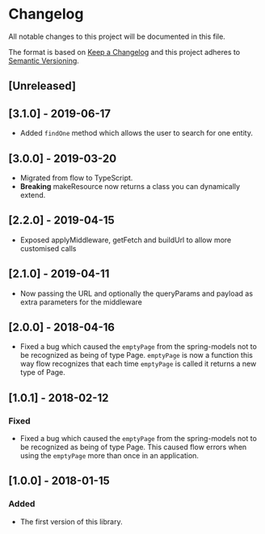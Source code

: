 # Changelog
All notable changes to this project will be documented in this file.

The format is based on [Keep a Changelog](http://keepachangelog.com/en/1.0.0/)
and this project adheres to [Semantic Versioning](http://semver.org/spec/v2.0.0.html).

## [Unreleased]

## [3.1.0] - 2019-06-17
- Added `findOne` method which allows the user to search for one entity.

## [3.0.0] - 2019-03-20
- Migrated from flow to TypeScript.
- **Breaking** makeResource now returns a class you can dynamically
  extend.

## [2.2.0] - 2019-04-15
- Exposed applyMiddleware, getFetch and buildUrl to allow more customised calls

## [2.1.0] - 2019-04-11
- Now passing the URL and optionally the queryParams and payload as extra parameters for the middleware

## [2.0.0] - 2018-04-16
- Fixed a bug which caused the `emptyPage` from the spring-models not
to be recognized as being of type Page<T>. `emptyPage` is now a function
this way flow recognizes that each time `emptyPage` is called it returns 
a new type of Page.

## [1.0.1] - 2018-02-12

### Fixed
- Fixed a bug which caused the `emptyPage` from the spring-models not
to be recognized as being of type Page<T>. This caused flow errors when
using the `emptyPage` more than once in an application.

## [1.0.0] - 2018-01-15

### Added
- The first version of this library.

